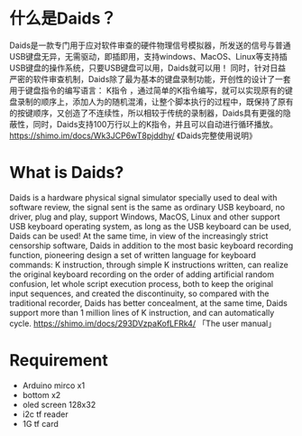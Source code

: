 # 什么是Daids？
Daids是一款专门用于应对软件审查的硬件物理信号模拟器，所发送的信号与普通USB键盘无异，无需驱动，即插即用，支持windows、MacOS、Linux等支持插USB键盘的操作系统，只要USB键盘可以用，Daids就可以用！
同时，针对日益严密的软件审查机制，Daids除了最为基本的键盘录制功能，开创性的设计了一套用于键盘指令的编写语言： K指令 ，通过简单的K指令编写，就可以实现原有的键盘录制的顺序上，添加人为的随机混淆，让整个脚本执行的过程中，既保持了原有的按键顺序，又创造了不连续性，所以相较于传统的录制器，Daids具有更强的隐蔽性，同时，Daids支持100万行以上的K指令，并且可以自动进行循环播放。
https://shimo.im/docs/Wk3JCP6wT8pjddhy/ 《Daids完整使用说明》
# What is Daids?
Daids is a hardware physical signal simulator specially used to deal with software review, the signal sent is the same as ordinary USB keyboard, no driver, plug and play, support Windows, MacOS, Linux and other support USB keyboard operating system, as long as the USB keyboard can be used, Daids can be used!
At the same time, in view of the increasingly strict censorship software, Daids in addition to the most basic keyboard recording function, pioneering design a set of written language for keyboard commands: K instruction, through simple K instructions written, can realize the original keyboard recording on the order of adding artificial random confusion, let whole script execution process, both to keep the original input sequences, and created the discontinuity, so compared with the traditional recorder, Daids has better concealment, at the same time, Daids support more than 1 million lines of K instruction, and can automatically cycle.
https://shimo.im/docs/293DVzpaKofLFRk4/ 「The user manual」

# Requirement
- Arduino mirco x1
- bottom x2
- oled screen 128x32
- i2c tf reader
- 1G tf card 

